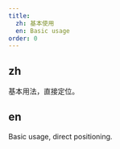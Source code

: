 ```yaml
---
title:
  zh: 基本使用
  en: Basic usage
order: 0
---
```


## zh

基本用法，直接定位。

## en

Basic usage, direct positioning.
